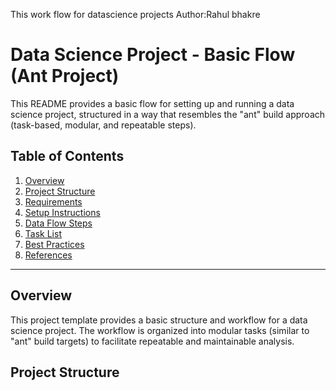 This work flow for datascience projects 
Author:Rahul bhakre

# Data Science Project - Basic Flow (Ant Project)

This README provides a basic flow for setting up and running a data science project, structured in a way that resembles the "ant" build approach (task-based, modular, and repeatable steps).

## Table of Contents

1. [Overview](#overview)
2. [Project Structure](#project-structure)
3. [Requirements](#requirements)
4. [Setup Instructions](#setup-instructions)
5. [Data Flow Steps](#data-flow-steps)
6. [Task List](#task-list)
7. [Best Practices](#best-practices)
8. [References](#references)

---

## Overview

This project template provides a basic structure and workflow for a data science project. The workflow is organized into modular tasks (similar to "ant" build targets) to facilitate repeatable and maintainable analysis.

## Project Structure
